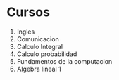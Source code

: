 # Cursos

1. Ingles
2. Comunicacion
3. Calculo Integral
4. Calculo probabilidad
5. Fundamentos de la computacion
6. Algebra lineal 1
